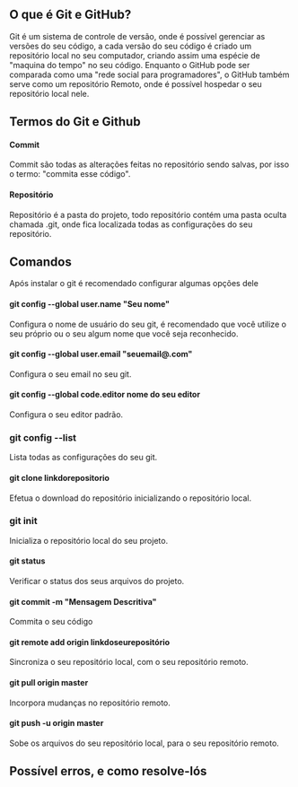 ## O que é Git e GitHub?

Git é um sistema de controle de versão, onde é possível gerenciar as versões do seu código, a cada versão do seu código é criado um repositório local no seu computador, criando assim uma espécie de "maquina do tempo" no seu código. Enquanto o GitHub pode ser comparada como uma "rede social para programadores", o GitHub também serve como um repositório Remoto, onde é possível hospedar o seu repositório local nele.

## Termos do Git e Github

#### Commit

Commit são todas as alterações feitas no repositório sendo salvas, por isso o termo: "commita esse código".

#### Repositório

Repositório é a pasta do projeto, todo repositório contém uma pasta oculta chamada .git, onde fica localizada
todas as configurações do seu repositório.

## Comandos

Após instalar o git é recomendado configurar algumas opções dele

#### git config --global user.name "Seu nome"

Configura o nome de usuário do seu git, é recomendado que você utilize o seu próprio ou o seu algum nome que
você seja reconhecido.

#### git config --global user.email "seuemail@.com"

Configura o seu email no seu git.

#### git config --global code.editor nome do seu editor

Configura o seu editor padrão.

### git config --list

Lista todas as configurações do seu git.

#### git clone linkdorepositorio

Efetua o download do repositório inicializando o repositório local.

### git init

Inicializa o repositório local do seu projeto.

#### git status

Verificar o status dos seus arquivos do projeto.

#### git commit -m "Mensagem Descritiva"

Commita o seu código

#### git remote add origin linkdoseurepositório

Sincroniza o seu repositório local, com o seu repositório remoto.

#### git pull origin master

Incorpora mudanças no repositório remoto.

#### git push -u origin master

Sobe os arquivos do seu repositório local, para o seu repositório remoto.

## Possível erros, e como resolve-lós